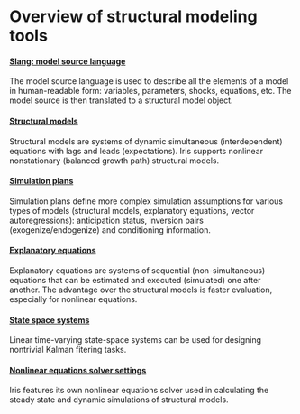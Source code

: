 
# Overview of structural modeling tools

#### [Slang: model source language](Slang/index.md)

The model source language is used to describe all the elements of
a model in human-readable form: variables, parameters, shocks,
equations, etc. The model source is then translated to a
structural model object.


#### [Structural models](@Model/index.md)

Structural models are systems of dynamic simultaneous (interdependent)
equations with lags and leads (expectations). Iris supports nonlinear
nonstationary (balanced growth path) structural models.


#### [Simulation plans](@Plan/index.md)

Simulation plans define more complex simulation assumptions for various
types of models (structural models, explanatory equations, vector
autoregressions): anticipation status, inversion pairs
(exogenize/endogenize) and conditioning information.


#### [Explanatory equations](@Explanatory/index.md)

Explanatory equations are systems of sequential (non-simultaneous)
equations that can be estimated and executed (simulated) one after another.
The advantage over the structural models is faster evaluation, especially
for nonlinear equations.


#### [State space systems](@LinearSystem/index.md)

Linear time-varying state-space systems can be used for designing
nontrivial Kalman fitering tasks.


#### [Nonlinear equations solver settings](Solver/index.md)

Iris features its own nonlinear equations solver used in calculating the
steady state and dynamic simulations of structural models.



